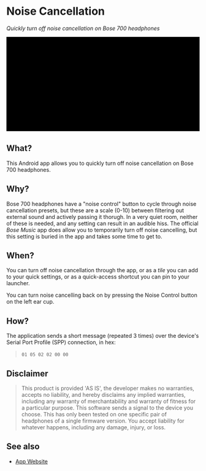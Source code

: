 # Noise Cancellation

_Quickly turn off noise cancellation on Bose 700 headphones_

![Turn Off Noise Cancellation App](docs/media/feature-graphic.png)


## What?

This Android app allows you to quickly turn off noise cancellation on Bose 700 headphones.

## Why?

Bose 700 headphones have a "noise control" button to cycle through noise cancellation presets, but these are a scale (0-10) between filtering out external sound and actively passing it thorugh.  In a very quiet room, neither of these is needed, and any setting can result in an audible hiss.  The official _Bose Music_ app does allow you to temporarily turn off noise cancelling, but this setting is buried in the app and takes some time to get to.

## When?

You can turn off noise cancellation through the app, or as a _tile_ you can add to your quick settings, or as a quick-access shortcut you can pin to your launcher.

You can turn noise cancelling back on by pressing the Noise Control button on the left ear cup.

## How?

The application sends a short message (repeated 3 times) over the device's Serial Port Profile (SPP) connection, in hex:

> `01 05 02 02 00 00`

<!--

Noise cancellation `enabled` (0=off, 1=on), if enabled, on `level` (0-10):

> Send: 0x01 0x05 0x02 0x02 (10-level) (enabled)

When toggling enabled on or off, device always starts at level=10 regardless of level sent, so a second repeat packet is required to resume to a level other than 10.

> Response: 0x01 0x05 0x03 0x03 0x0b (10-level) (enabled)

-->

## Disclaimer

> This product is provided 'AS IS', the developer makes no warranties, accepts no liability, and hereby disclaims any implied warranties, including any warranty of merchantability and warranty of fitness for a particular purpose. This software sends a signal to the device you choose.  This has only been tested on one specific pair of headphones of a single firmware version.  You accept liability for whatever happens, including any damage, injury, or loss.

## See also

* [App Website](https://noisecancel.danjackson.dev)
<!-- * [Google Play Store Listing](https://play.google.com/store/apps/details?id=dev.danjackson.noisecancel) -->
<!-- * [Open Source Code Repository](https://github.com/danielgjackson/noisecancel/) ([license](https://github.com/danielgjackson/noisecancel/blob/master/LICENSE)) -->
<!-- * [Privacy Policy](https://noisecancel.danjackson.dev/privacy.html) -->
